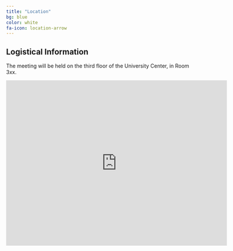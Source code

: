 ```yaml
---
title: "Location"
bg: blue
color: white
fa-icon: location-arrow
---
```


## Logistical Information
The meeting will be held on the third floor of the University Center, in Room 3xx.
<iframe src="https://www.google.com/maps/embed?pb=!1m14!1m12!1m3!1d7716.111492720011!2d-113.99158771765059!3d46.86224318479031!2m3!1f0!2f0!3f0!3m2!1i1024!2i768!4f13.1!5e0!3m2!1sen!2sus!4v1589926600246!5m2!1sen!2sus" width="600" height="450" frameborder="0" style="border:0;" allowfullscreen="" aria-hidden="false" tabindex="0"></iframe>


  


